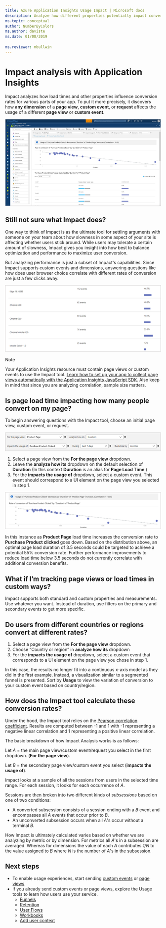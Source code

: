 ```yaml
---
title: Azure Application Insights Usage Impact | Microsoft docs
description: Analyze how different properties potentially impact conversion rates for parts of your apps.
ms.topic: conceptual
author: NumberByColors
ms.author: daviste
ms.date: 01/08/2019

ms.reviewer: mbullwin
---
```


# Impact analysis with Application Insights

Impact analyzes how load times and other properties influence conversion rates for various parts of your app. To put it more precisely, it discovers how **any dimension** of a **page view**, **custom event**, or **request** affects the usage of a different **page view** or **custom event**. 

![Impact tool](./media/usage-impact/0001-impact.png)

## Still not sure what Impact does?

One way to think of Impact is as the ultimate tool for settling arguments with someone on your team about how slowness in some aspect of your site is affecting whether users stick around. While users may tolerate a certain amount of slowness, Impact gives you insight into how best to balance optimization and performance to maximize user conversion.

But analyzing performance is just a subset of Impact's capabilities. Since Impact supports custom events and dimensions, answering questions like how does user browser choice correlate with different rates of conversion are just a few clicks away.

![Screenshot conversion by browsers](./media/usage-impact/0004-browsers.png)

> [!NOTE]
> Your Application Insights resource must contain page views or custom events to use the Impact tool. [Learn how to set up your app to collect page views automatically with the Application Insights JavaScript SDK](./javascript.md). Also keep in mind that since you are analyzing correlation, sample size matters.
>
>

## Is page load time impacting how many people convert on my page?

To begin answering questions with the Impact tool, choose an initial page view, custom event, or request.

![Screenshot that shows where to choose an initial page view, custom event, or request.](./media/usage-impact/0002-dropdown.png)

1. Select a page view from the **For the page view** dropdown.
2. Leave the **analyze how its** dropdown on the default selection of **Duration** (In this context **Duration** is an alias for **Page Load Time**.)
3. For the **impacts the usage of** dropdown, select a custom event. This event should correspond to a UI element on the page view you selected in step 1.

![Screenshot of results](./media/usage-impact/0003-results.png)

In this instance as **Product Page** load time increases the conversion rate to **Purchase Product clicked** goes down. Based on the distribution above, an optimal page load duration of 3.5 seconds could be targeted to achieve a potential 55% conversion rate. Further performance improvements to reduce load time below 3.5 seconds do not currently correlate with additional conversion benefits.

## What if I’m tracking page views or load times in custom ways?

Impact supports both standard and custom properties and measurements. Use whatever you want. Instead of duration,
use filters on the primary and secondary events to get more specific.

## Do users from different countries or regions convert at different rates?

1. Select a page view from the **For the page view** dropdown.
2. Choose “Country or region” in **analyze how its** dropdown
3. For the **impacts the usage of** dropdown, select a custom event that corresponds to a UI element on the page view you chose in step 1.

In this case, the results no longer fit into a continuous x-axis model as they did in the first example. Instead, a visualization similar to a segmented funnel is presented. Sort by **Usage** to view the variation of conversion to your custom event based on country/region.


## How does the Impact tool calculate these conversion rates?

Under the hood, the Impact tool relies on the [Pearson correlation coefficient](https://en.wikipedia.org/wiki/Pearson_correlation_coefficient). Results are computed between -1 and 1 with -1 representing a negative linear correlation and 1 representing a positive linear correlation.

The basic breakdown of how Impact Analysis works is as follows:

Let _A_ = the main page view/custom event/request you select in the first dropdown. (**For the page view**).

Let _B_ = the secondary page view/custom event you select (**impacts the usage of**).

Impact looks at a sample of all the sessions from users in the selected time range. For each session, it looks for each occurrence of _A_.

Sessions are then broken into two different kinds of _subsessions_ based on one of two conditions:

- A converted subsession consists of a session ending with a _B_ event and encompasses all _A_ events that occur prior to _B_.
- An unconverted subsession occurs when all _A_'s occur without a terminal _B_.

How Impact is ultimately calculated varies based on whether we are analyzing by metric or by dimension. For metrics all _A_'s in a subsession are averaged. Whereas for dimensions the value of each _A_ contributes _1/N_ to the value assigned to _B_ where _N_ is the number of _A_'s in the subsession.

## Next steps

- To enable usage experiences, start sending [custom events](./api-custom-events-metrics.md#trackevent) or [page views](./api-custom-events-metrics.md#page-views).
- If you already send custom events or page views, explore the Usage tools to learn how users use your service.
    - [Funnels](usage-funnels.md)
    - [Retention](usage-retention.md)
    - [User Flows](usage-flows.md)
    - [Workbooks](../visualizations/workbooks-overview.md)
    - [Add user context](usage-send-user-context.md)


